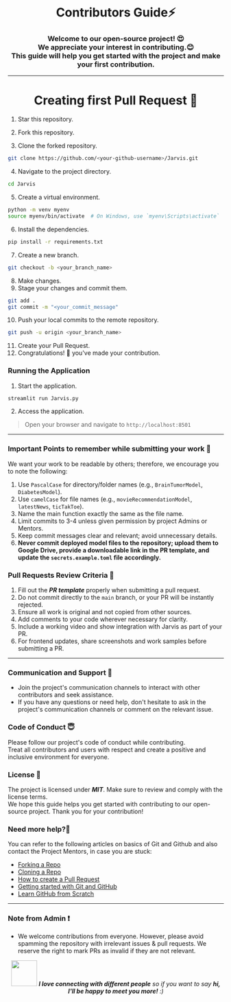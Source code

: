 <h1 align="center">Contributors Guide⚡ </h1>
<h3 align="center">Welcome to our open-source project! 😍<br> We appreciate your interest in contributing.😊 <br>This guide will help you get started with the project and make your first contribution.</h3>

--- 

<h1 align="center">Creating first Pull Request 🌟</h1>

1. Star this repository.
2. Fork this repository.

3. Clone the forked repository.
```bash
git clone https://github.com/<your-github-username>/Jarvis.git
```

4. Navigate to the project directory.
```bash
cd Jarvis
```

5. Create a virtual environment.
```bash
python -m venv myenv
source myenv/bin/activate  # On Windows, use `myenv\Scripts\activate`
```

6. Install the dependencies.
```bash
pip install -r requirements.txt
```

7. Create a new branch.
```bash
git checkout -b <your_branch_name>
```

8. Make changes.
9. Stage your changes and commit them.
```bash
git add .
git commit -m "<your_commit_message"
```

10.  Push your local commits to the remote repository.
```bash
git push -u origin <your_branch_name>
```

11.  Create your Pull Request.
12.  Congratulations! 🎉 you've made your contribution.

### Running the Application 

1. Start the application.
```bash
streamlit run Jarvis.py
```
2. Access the application.
> Open your browser and navigate to `http://localhost:8501`

--- 

### Important Points to remember while submitting your work 📍 

We want your work to be readable by others; therefore, we encourage you to note the following:

1. Use `PascalCase` for directory/folder names (e.g., `BrainTumorModel`, `DiabetesModel`).
2. Use `camelCase` for file names (e.g., `movieRecommendationModel`, `latestNews`, `ticTakToe`).
3. Name the main function exactly the same as the file name.
4. Limit commits to 3-4 unless given permission by project Admins or Mentors.
5. Keep commit messages clear and relevant; avoid unnecessary details.
6. **Never commit deployed model files to the repository; upload them to Google Drive, provide a downloadable link in the PR template, and update the `secrets.example.toml` file accordingly.**

### Pull Requests Review Criteria 🧲 

1. Fill out the ***PR template*** properly when submitting a pull request.
2. Do not commit directly to the `main` branch, or your PR will be instantly rejected.
3. Ensure all work is original and not copied from other sources.
4. Add comments to your code wherever necessary for clarity.
5. Include a working video and show integration with Jarvis as part of your PR.
6. For frontend updates, share screenshots and work samples before submitting a PR.

--- 

### Communication and Support 💬
- Join the project's communication channels to interact with other contributors and seek assistance.
- If you have any questions or need help, don't hesitate to ask in the project's communication channels or comment on the relevant issue.

### Code of Conduct 😇
Please follow our project's code of conduct while contributing.</br>Treat all contributors and users with respect and create a positive and inclusive environment for everyone.

### License 📄
The project is licensed under ***MIT***. Make sure to review and comply with the license terms.</br>We hope this guide helps you get started with contributing to our open-source project. Thank you for your contribution!

### Need more help?🤔

You can refer to the following articles on basics of Git and Github and also contact the Project Mentors, in case you are stuck:

- [Forking a Repo](https://help.github.com/en/github/getting-started-with-github/fork-a-repo)
- [Cloning a Repo](https://help.github.com/en/desktop/contributing-to-projects/creating-an-issue-or-pull-request)
- [How to create a Pull Request](https://opensource.com/article/19/7/create-pull-request-github)
- [Getting started with Git and GitHub](https://towardsdatascience.com/getting-started-with-git-and-github-6fcd0f2d4ac6)
- [Learn GitHub from Scratch](https://lab.github.com/githubtraining/introduction-to-github)

--- 

### Note from Admin ❗

- We welcome contributions from everyone. However, please avoid spamming the repository with irrelevant issues & pull requests. We reserve the right to mark PRs as invalid if they are not relevant.

<div align="center">
  <img src="https://media.giphy.com/media/LnQjpWaON8nhr21vNW/giphy.gif" width="60"> <em><b>I love connecting with different people</b> so if you want to say <b>hi, I'll be happy to meet you more!</b> :)</em>
</div>
